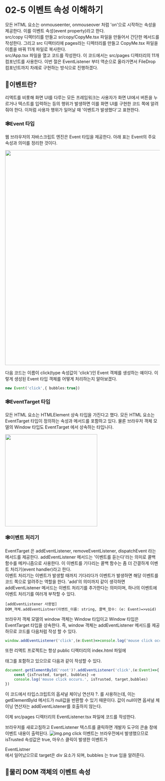 # 02-5 이벤트 속성 이해하기
모든 HTML 요소는 onmouseenter, onmouseover 처럼 'on'으로 시작하는 속성을 제공한다. 이를 이벤트 속성(event property)라고 한다. 
<br>
src/copy 디렉터리를 만들고 sr/copy/CopyMe.tsx 파일을 만들어서 간단한 메서드를 작성한다. 
그리고 src 디렉터리에 pages라는 디렉터리를 만들고 CopyMe.tsx 파일을 이름을 바꿔 11개 파일로 복사한다.
<br>
src/App.tsx 파일을 열고 코드를 작성한다. 이 코드에서는 src/pages 디렉터리의 11개 컴포넌트를 사용한다.
이번 절은 EventListener 부터 역순으로 올라가면서 FileDrop 컴포넌트까지 차례로 구현하는 방식으로 진행하겠다.

## 🎈이벤트란?
리액트를 비롯해 화면 UI를 다루는 모든 프레임워크는 사용자가 화면 UI에서 버튼을 누르거나 텍스트를 입력하는 등의 행위가 발생하면 이를 화면 UI를 구현한 코드 쪽에 알려 줘야 한다.
이처럼 사용자 행위가 일어날 때 '이벤트가 발생했다'고 표현한다.

### 🕸Event 타입
웹 브라우저의 자바스크립트 엔진은 Event 타입을 제공한다. 아래 표는 Event의 주요 속성과 의미를 정리한 것이다.

<img src="../../images/02-10.jpg" alt="" width="700">

다음 코드는 이름이 click(type 속성값이 'click')인 Event 객체를 생성하는 예이다. 이렇게 생성된 Event 타입 객체를 어떻게 처리하는지 알아보겠다.

```typescript
new Event('click',{ bubbles:true})
```

### 🕸️EventTarget 타입
모든 HTML 요소는 HTMLElement 상속 타입을 가진다고 했다. 모든 HTML 요소는 EventTarget 타입이 정의하는 속성과 메서드를 포함하고 있다.
물론 브라우저 객체 모델의 Window 타입도 EventTarget 에서 상속하는 타입니다.

<img src="../../images/02-06.jpg" alt="" width="300">

### 🕸️이벤트 처리기
EventTarget 은 addEventListener, removeEventListener, dispatchEvent 라는 메서드를 제공한다. 
addEventListener 메서드는 '이벤트를 듣는다'라는 의미로 콜백 함수를 메커니즘으로 사용한다. 이 이벤트를 기다리는 콜백 함수는 좀 더 간결하게
이벤트 처리기(event handler)라고 한다.<br>
이벤트 처리기는 이벤트가 발생할 때까지 기다리다가 이벤트가 발생하면 해당 이벤트를 코드 쪽으로 알려주는 역할을 한다.
'add'의 의미까지 같이 생각하면 addEventListener 메서드는 이벤트 처리기를 추가한다는 의미이며, 하나의 이벤트에 이벤트 처리기를 여러개 부착할 수 있다.
```
[addEventListener 사용법]
DOM_객체.addEventListner(이벤트_이름: string, 콜백_함수: (e: Event)=>void)
```
브라우저 객체 모델의 window 객체는 Window 타입이고 Window 타입은 EventTarget 타입을 상속한다.
즉, window 객체는 addEventListener 메서드를 제공하므로 코드를 다음처럼 작성 할 수 있다.
```typescript
window.addEventListener('click',(e:Event)=>console.log('mouse click occurs.'))
```
또한 리액트 프로젝트는 항상 public 디렉터리의 index.html 파일에 <div id='root'> 태그를 포함하고 있으므로 다음과 같이 작성할 수 있다.
```typescript
document.getElementById('root')?.addEventListener('click',(e:Event)=>{
    const {isTrusted, target, bubbles} =e
    console.log('mouse click occurs.', isTrusted, target,bubbles)
})
```
이 코드에서 타입스크립트의 옵셔널 체이닝 연산자 ?. 를 사용하는데, 이는 getElementById 메서드가 null값을 반환할 수 있기 때문이다.
값이 null이면 옵셔널 체이닝 연산자는 addEventListener를 호출하지 않는다.

이제 src/pages 디렉터리의 EventListener.tsx 파일에 코드를 작성한다.<br>

브라우저를 새로고침하고 EventListener 텍스트를 클릭하면 개발자 도구의 콘솔 창에 이벤트 내용이 출력된다.
![img.png](../../images/02-11.png)
click 이벤트는 브라우전에서 발생했으므로 isTrusted 속성값은 true, 마우스 클릭이 발생한 이벤트가 <div>EventListner<div> 에서 일어났으므로 target은 div 요소가 되며,
bubbles 는 true 임을 알려준다.

## 🎈물리 DOM 객체의 이벤트 속성
